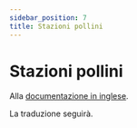 ```yaml
---
sidebar_position: 7
title: Stazioni pollini
---
```


# Stazioni pollini

Alla [documentazione in inglese](https://opendatadocs.meteoswiss.ch/a-data-groundbased/a7-pollen-stations).

La traduzione seguirà.
